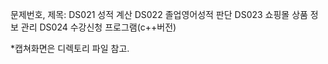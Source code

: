 문제번호, 제목: 
DS021 성적 계산
DS022 졸업영어성적 판단
DS023 쇼핑몰 상품 정보 관리
DS024 수강신청 프로그램(c++버전)

*캡쳐화면은 디렉토리 파일 참고. 